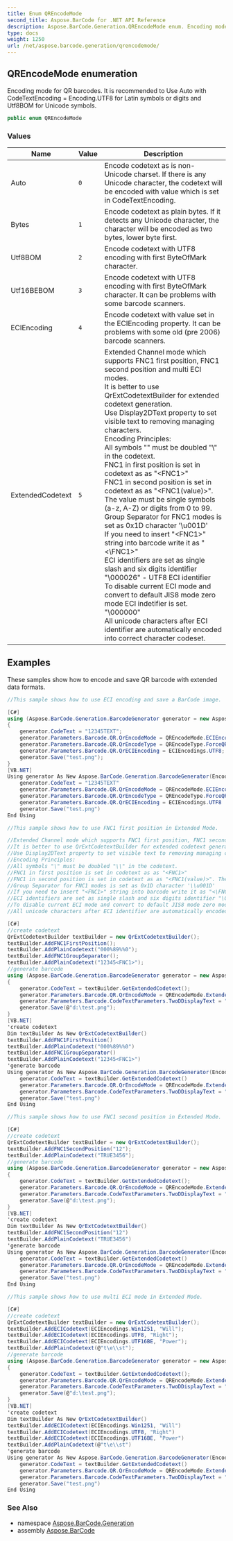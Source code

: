 ```yaml
---
title: Enum QREncodeMode
second_title: Aspose.BarCode for .NET API Reference
description: Aspose.BarCode.Generation.QREncodeMode enum. Encoding mode for QR barcodes. It is recommended to Use Auto with CodeTextEncoding  Encoding.UTF8 for Latin symbols or digits and Utf8BOM for Unicode symbols
type: docs
weight: 1250
url: /net/aspose.barcode.generation/qrencodemode/
---
```

## QREncodeMode enumeration

Encoding mode for QR barcodes. It is recommended to Use Auto with CodeTextEncoding = Encoding.UTF8 for Latin symbols or digits and Utf8BOM for Unicode symbols.

```csharp
public enum QREncodeMode
```

### Values

| Name | Value | Description |
| --- | --- | --- |
| Auto | `0` | Encode codetext as is non-Unicode charset. If there is any Unicode character, the codetext will be encoded with value which is set in CodeTextEncoding. |
| Bytes | `1` | Encode codetext as plain bytes. If it detects any Unicode character, the character will be encoded as two bytes, lower byte first. |
| Utf8BOM | `2` | Encode codetext with UTF8 encoding with first ByteOfMark character. |
| Utf16BEBOM | `3` | Encode codetext with UTF8 encoding with first ByteOfMark character. It can be problems with some barcode scanners. |
| ECIEncoding | `4` | Encode codetext with value set in the ECIEncoding property. It can be problems with some old (pre 2006) barcode scanners. |
| ExtendedCodetext | `5` | Extended Channel mode which supports FNC1 first position, FNC1 second position and multi ECI modes.<br>It is better to use QrExtCodetextBuilder for extended codetext generation.<br>Use Display2DText property to set visible text to removing managing characters.<br>Encoding Principles:<br>All symbols "\" must be doubled "\\" in the codetext.<br>FNC1 in first position is set in codetext as as "&lt;FNC1&gt;"<br>FNC1 in second position is set in codetext as as "&lt;FNC1(value)&gt;". The value must be single symbols (a-z, A-Z) or digits from 0 to 99.<br>Group Separator for FNC1 modes is set as 0x1D character '\\u001D'<br>If you need to insert "&lt;FNC1&gt;" string into barcode write it as "&lt;\FNC1&gt;"<br>ECI identifiers are set as single slash and six digits identifier "\000026" - UTF8 ECI identifier<br>To disable current ECI mode and convert to default JIS8 mode zero mode ECI indetifier is set. "\000000"<br>All unicode characters after ECI identifier are automatically encoded into correct character codeset. |

## Examples

These samples show how to encode and save QR barcode with extended data formats.

```csharp
//This sample shows how to use ECI encoding and save a BarCode image.

[C#]
using (Aspose.BarCode.Generation.BarcodeGenerator generator = new Aspose.BarCode.Generation.BarcodeGenerator(EncodeTypes.QR))
{
    generator.CodeText = "12345TEXT";
    generator.Parameters.Barcode.QR.QrEncodeMode = QREncodeMode.ECIEncoding;
    generator.Parameters.Barcode.QR.QrEncodeType = QREncodeType.ForceQR;
    generator.Parameters.Barcode.QR.QrECIEncoding = ECIEncodings.UTF8;
    generator.Save("test.png");
}
[VB.NET]
Using generator As New Aspose.BarCode.Generation.BarcodeGenerator(EncodeTypes.QR)
    generator.CodeText = "12345TEXT"
    generator.Parameters.Barcode.QR.QrEncodeMode = QREncodeMode.ECIEncoding
    generator.Parameters.Barcode.QR.QrEncodeType = QREncodeType.ForceQR
    generator.Parameters.Barcode.QR.QrECIEncoding = ECIEncodings.UTF8
    generator.Save("test.png")
End Using

//This sample shows how to use FNC1 first position in Extended Mode.

//Extended Channel mode which supports FNC1 first position, FNC1 second position and multi ECI modes.
//It is better to use QrExtCodetextBuilder for extended codetext generation.
//Use Display2DText property to set visible text to removing managing characters.
//Encoding Principles:
//All symbols "\" must be doubled "\\" in the codetext.
//FNC1 in first position is set in codetext as as "<FNC1>"
//FNC1 in second position is set in codetext as as "<FNC1(value)>". The value must be single symbols (a-z, A-Z) or digits from 0 to 99.
//Group Separator for FNC1 modes is set as 0x1D character '\\u001D'
//If you need to insert "<FNC1>" string into barcode write it as "<\FNC1>"
//ECI identifiers are set as single slash and six digits identifier "\000026" - UTF8 ECI identifier
//To disable current ECI mode and convert to default JIS8 mode zero mode ECI indetifier is set. "\000000"
//All unicode characters after ECI identifier are automatically encoded into correct character codeset.

[C#]
//create codetext
QrExtCodetextBuilder textBuilder = new QrExtCodetextBuilder();
textBuilder.AddFNC1FirstPosition();
textBuilder.AddPlainCodetext("000%89%%0");
textBuilder.AddFNC1GroupSeparator();
textBuilder.AddPlainCodetext("12345<FNC1>");
//generate barcode
using (Aspose.BarCode.Generation.BarcodeGenerator generator = new Aspose.BarCode.Generation.BarcodeGenerator(EncodeTypes.QR))
{
    generator.CodeText = textBuilder.GetExtendedCodetext();
    generator.Parameters.Barcode.QR.QrEncodeMode = QREncodeMode.ExtendedCodetext;
    generator.Parameters.Barcode.CodeTextParameters.TwoDDisplayText = "My Text";
    generator.Save(@"d:\test.png");
}
[VB.NET]
'create codetext
Dim textBuilder As New QrExtCodetextBuilder()
textBuilder.AddFNC1FirstPosition()
textBuilder.AddPlainCodetext("000%89%%0")
textBuilder.AddFNC1GroupSeparator()
textBuilder.AddPlainCodetext("12345<FNC1>")
'generate barcode
Using generator As New Aspose.BarCode.Generation.BarcodeGenerator(EncodeTypes.QR)
    generator.CodeText = textBuilder.GetExtendedCodetext()
    generator.Parameters.Barcode.QR.QrEncodeMode = QREncodeMode.ExtendedCodetext
    generator.Parameters.Barcode.CodeTextParameters.TwoDDisplayText = "My Text"
    generator.Save("test.png")
End Using

//This sample shows how to use FNC1 second position in Extended Mode.

[C#]
//create codetext
QrExtCodetextBuilder textBuilder = new QrExtCodetextBuilder();
textBuilder.AddFNC1SecondPosition("12");
textBuilder.AddPlainCodetext("TRUE3456"); 
//generate barcode
using (Aspose.BarCode.Generation.BarcodeGenerator generator = new Aspose.BarCode.Generation.BarcodeGenerator(EncodeTypes.QR))
{
    generator.CodeText = textBuilder.GetExtendedCodetext();
    generator.Parameters.Barcode.QR.QrEncodeMode = QREncodeMode.ExtendedCodetext;
    generator.Parameters.Barcode.CodeTextParameters.TwoDDisplayText = "My Text";
    generator.Save(@"d:\test.png");
}
[VB.NET]
'create codetext
Dim textBuilder As New QrExtCodetextBuilder()
textBuilder.AddFNC1SecondPosition("12")
textBuilder.AddPlainCodetext("TRUE3456")
'generate barcode
Using generator As New Aspose.BarCode.Generation.BarcodeGenerator(EncodeTypes.QR)
    generator.CodeText = textBuilder.GetExtendedCodetext()
    generator.Parameters.Barcode.QR.QrEncodeMode = QREncodeMode.ExtendedCodetext
    generator.Parameters.Barcode.CodeTextParameters.TwoDDisplayText = "My Text"
    generator.Save("test.png")
End Using

//This sample shows how to use multi ECI mode in Extended Mode.

[C#]
//create codetext
QrExtCodetextBuilder textBuilder = new QrExtCodetextBuilder();
textBuilder.AddECICodetext(ECIEncodings.Win1251, "Will");
textBuilder.AddECICodetext(ECIEncodings.UTF8, "Right");
textBuilder.AddECICodetext(ECIEncodings.UTF16BE, "Power");
textBuilder.AddPlainCodetext(@"t\e\\st");   
//generate barcode
using (Aspose.BarCode.Generation.BarcodeGenerator generator = new Aspose.BarCode.Generation.BarcodeGenerator(EncodeTypes.QR))
{
    generator.CodeText = textBuilder.GetExtendedCodetext();
    generator.Parameters.Barcode.QR.QrEncodeMode = QREncodeMode.ExtendedCodetext;
    generator.Parameters.Barcode.CodeTextParameters.TwoDDisplayText = "My Text";
    generator.Save(@"d:\test.png");
}
[VB.NET]
'create codetext
Dim textBuilder As New QrExtCodetextBuilder()
textBuilder.AddECICodetext(ECIEncodings.Win1251, "Will")
textBuilder.AddECICodetext(ECIEncodings.UTF8, "Right")
textBuilder.AddECICodetext(ECIEncodings.UTF16BE, "Power")
textBuilder.AddPlainCodetext(@"t\e\\st") 
'generate barcode
Using generator As New Aspose.BarCode.Generation.BarcodeGenerator(EncodeTypes.QR)
    generator.CodeText = textBuilder.GetExtendedCodetext()
    generator.Parameters.Barcode.QR.QrEncodeMode = QREncodeMode.ExtendedCodetext
    generator.Parameters.Barcode.CodeTextParameters.TwoDDisplayText = "My Text"
    generator.Save("test.png")
End Using   
```

### See Also

* namespace [Aspose.BarCode.Generation](../../aspose.barcode.generation/)
* assembly [Aspose.BarCode](../../)


